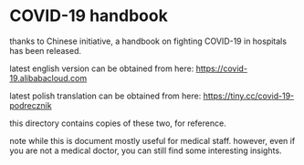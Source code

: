 # COVID-19 handbook

thanks to Chinese initiative, a handbook on fighting COVID-19 in hospitals has been released.

latest english version can be obtained from here:
https://covid-19.alibabacloud.com

latest polish translation can be obtained from here:
https://tiny.cc/covid-19-podrecznik

this directory contains copies of these two, for reference.

note while this is document mostly useful for medical staff.
however, even if you are not a medical doctor, you can still find some interesting insights.
